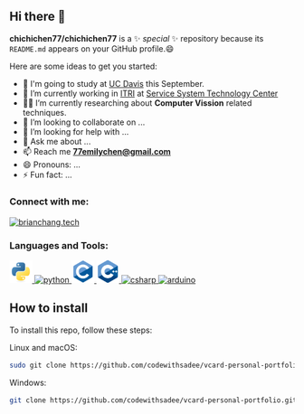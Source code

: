 ## Hi there 👋


**chichichen77/chichichen77** is a ✨ _special_ ✨ repository because its `README.md` appears on your GitHub profile.😄

Here are some ideas to get you started:

- 🏫 I'm going to study at <a href="https://www.ucdavis.edu/" target="_blank">UC Davis</a> this September.
- 🏢 I’m currently working in [ITRI](https://www.itri.org.tw/) at [Service System Technology Center](https://www.facebook.com/sstc.itri.tw/?locale=zh_TW)
- 👩‍💻 I’m currently researching about **Computer Vission** related techniques.
- 👯 I’m looking to collaborate on ...
- 🤔 I’m looking for help with ...
- 💬 Ask me about ...
- 📫 Reach me  **77emilychen@gmail.com**
- 😄 Pronouns: ...
- ⚡ Fun fact: ...

<h3 align="left">Connect with me:</h3>
<p align="left">
<a href="/..." target="blank"><img align="center" src="https://raw.githubusercontent.com/rahuldkjain/github-profile-readme-generator/master/src/images/icons/Social/rss.svg" alt="brianchang.tech" height="30" width="40" /></a>
</p>

<h3 align="left">Languages and Tools:</h3>
<p align="left"> 
  <a href="https://www.python.org" target="_blank"> 
    <img src="https://raw.githubusercontent.com/devicons/devicon/master/icons/python/python-original.svg" alt="python" width="40" height="40"/> 
  </a>
  <a href="https://www.java.com/zh-TW/" target="_blank"> 
    <img src="https://cdn.worldvectorlogo.com/logos/java-4.svg" alt="python" width="40" height="40"/> 
  </a>
  <a href="https://www.cprogramming.com/" target="_blank"> 
    <img src="https://raw.githubusercontent.com/devicons/devicon/master/icons/c/c-original.svg" alt="c" width="40" height="40"/> 
  </a> 
  <a href="https://www.w3schools.com/cpp/" target="_blank"> 
    <img src="https://raw.githubusercontent.com/devicons/devicon/master/icons/cplusplus/cplusplus-original.svg" alt="cplusplus" width="40" height="40"/>
  </a> 
  <a href="https://reactnative.dev/" target="_blank"> 
    <img src="https://cdn.worldvectorlogo.com/logos/react-2.svg" alt="csharp" width="40" height="40"/> 
  </a>
  <a href="https://www.mysql.com/" target="_blank"> 
    <img src="https://cdn.worldvectorlogo.com/logos/mysql-3.svg" alt="arduino" width="40" height="40"/> 
  </a> 
</p>


## How to install

To install this repo, follow these steps:

Linux and macOS:

```bash
sudo git clone https://github.com/codewithsadee/vcard-personal-portfolio.git
```

Windows:

```bash
git clone https://github.com/codewithsadee/vcard-personal-portfolio.git
```
